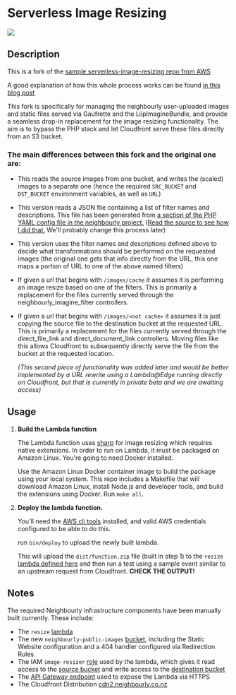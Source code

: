 # Serverless Image Resizing

![](https://pbs.twimg.com/media/CriRuZNVIAAPNm7.jpg)

## Description

This is a fork of the [sample serverless-image-resizing repo from AWS](https://github.com/awslabs/serverless-image-resizing)

A good explanation of how this whole process works can be found [in this blog post](https://aws.amazon.com/blogs/compute/resize-images-on-the-fly-with-amazon-s3-aws-lambda-and-amazon-api-gateway/)


This fork is specifically for managing the neighbourly user-uploaded images and static files served via Gaufrette and the LiipImagineBundle, and provide a seamless drop-in replacement for the image resizing functionality. The aim is to bypass the PHP stack and let Cloudfront serve these files directly from an S3 bucket.

### The main differences between this fork and the original one are:

- This reads the source images from one bucket, and writes the (scaled) images to a separate one (hence the required `SRC_BUCKET` and `DST_BUCKET` environment variables, as well as `URL`)

- This version reads a JSON file containing a list of filter names and descriptions. This file has been generated from [a section of the PHP YAML config file in the neighbourly project.](https://github.com/ideahq/neighbourly/blob/master/app/config/config.yml#L1058-L1257) ([Read the source to see how I did that.](https://github.com/ideahq/serverless-image-resizing/blob/master/lambda/index.js#L18) We'll probably change this process later)

- This version uses the filter names and descriptions defined above to decide what transformations should be performed on the requested images (the original one gets that info directly from the URL, this one maps a portion of URL to one of the above named filters)

- If given a url that begins with `/images/cache` it assumes it is performing an image resize based on one of the filters. This is primarily a replacement for the files currently served through the neighbourly\_imagine\_filter controllers.

- If given a url that begins with `/images/<not cache>` it assumes it is just copying the source file to the destination bucket at the requested URL. This is primarily a replacement for the files currently served through the direct\_file\_link and direct\_document\_link controllers. Moving files like this allows Cloudfront to subsequently directly serve the file from the bucket at the requested location. 

	_(This second piece of functionality was added later and would be better implemented by a URL rewrite using a Lambda@Edge running directly on Cloudfront, but that is currently in private beta and we are awaiting access)_

## Usage

1. **Build the Lambda function**

   The Lambda function uses [sharp](https://github.com/lovell/sharp) for image resizing which requires native extensions. In order to run on Lambda, it must be packaged on Amazon Linux. You're going to need Docker installed.

	Use the Amazon Linux Docker container image to build the package using your local system. This repo includes a Makefile that will download Amazon Linux, install Node.js and developer tools, and build the extensions using Docker. Run `make all`.


2. **Deploy the lambda function.**

	You'll need the [AWS cli tools](https://aws.amazon.com/cli/) installed, and valid AWS credentials configured to be able to do this.
	
	run `bin/deploy` to upload the newly built lambda.
	
	This will upload the `dist/function.zip` file (built in step 1) to the `resize` [lambda defined here](https://ap-southeast-2.console.aws.amazon.com/lambda/home?region=ap-southeast-2#/functions/resize?tab=code) and then run a test using a sample event similar to an upstream request from Cloudfront. **CHECK THE OUTPUT!**

## Notes

The required Neighbourly infrastructure components have been manually built currently. These include:

- The `resize` [lambda](https://ap-southeast-2.console.aws.amazon.com/lambda/home?region=ap-southeast-2#/functions/resize?tab=code)
- The new `neighbourly-public-images` [bucket](https://console.aws.amazon.com/s3/buckets/neighbourly-public-images/?region=ap-southeast-2&tab=overview), including the Static Website configuration and a 404 handler configured via Redirection Rules
- The IAM `image-resizer` [role](https://console.aws.amazon.com/iam/home?region=ap-southeast-2#/roles/image-resizer) used by the lambda, which gives it read access to the [source bucket](https://console.aws.amazon.com/s3/buckets/neighbourly-public/?region=ap-southeast-2&tab=overview) and write access to the [destination bucket](https://console.aws.amazon.com/s3/buckets/neighbourly-public-images/?region=ap-southeast-2&tab=overview)
- The [API Gateway endpoint](https://ap-southeast-2.console.aws.amazon.com/apigateway/home?region=ap-southeast-2#/apis/zyhjrrhx3l/resources/kfcp810y0f) used to expose the Lambda via HTTPS
- The Cloudfront Distribution [cdn2.neighbourly.co.nz](https://console.aws.amazon.com/cloudfront/home?region=ap-southeast-2#distribution-settings:ENKL1H0IIK16B)
